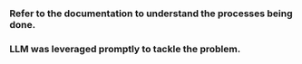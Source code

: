 ### Refer to the documentation to understand the processes being done. 
### LLM was leveraged promptly to tackle the problem. 
